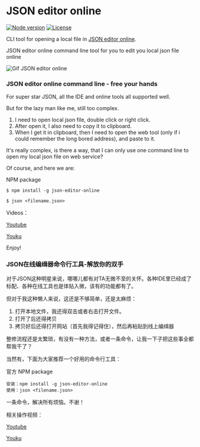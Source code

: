 # JSON editor online

[![Node version](https://img.shields.io/badge/node-%3E%3D4.8.4-brightgreen.svg)](https://www.npmjs.com/package/json-editor-online)
[![License](https://img.shields.io/badge/license-MIT-blue.svg)](LICENSE)

CLI tool for opening a local file in [JSON editor online](http://www.jsoneditoronline.cn/). 

JSON editor online command line tool for you to edit you local json file online

![Gif JSON editor online](http://opzmk10r6.bkt.clouddn.com/json-demo.gif)

### JSON editor online command line - free your hands

For super star JSON, all the IDE and online tools all supported well.

But for the lazy man like me, still too complex.

1. I need to open local json file, double click or right click.
2. After open it, I also need to copy it to clipboard.
3. When I get it in clipboard, then I need to open the web tool (only if i could remember the long bored address), and paste to it.

It's really complex, is there a way, that I can only use one command line to open my local json file on web service?

Of course, and here we are:
 
NPM package

```
$ npm install -g json-editor-online

$ json <filename.json>

```

Videos：

[Youtube](https://www.youtube.com/watch?v=QlXht9L9hEY) 

[Youku](http://v.youku.com/v_show/id_XMjk3MDc2MTcyOA==.html?spm=a2h3j.8428770.3416059.1)

Enjoy!

### JSON在线编缉器命令行工具-解放你的双手

对于JSON这种明星来说，哪哪儿都有对TA无微不至的关怀。各种IDE里已经成了标配、各种在线工具也是体贴入微，该有的功能都有了。

但对于我这种懒人来说，这还是不够简单，还是太麻烦：

1. 打开本地文件，我还得双击或者右击打开文件。
2. 打开了后还得拷贝
3. 拷贝好后还得打开网站（首先我得记得住），然后再粘贴到线上编缉器

整修流程还是太繁琐，有没有一种方法，或者一条命令，让我一下子把这些事全都帮我干了？

当然有，下面为大家推荐一个好用的命令行工具：

官方 NPM package

```
安装：npm install -g json-editor-online
使用：json <filename.json>
```

一条命令，解决所有烦恼。不谢！

相关操作视频：

[Youtube](https://www.youtube.com/watch?v=QlXht9L9hEY) 

[Youku](http://v.youku.com/v_show/id_XMjk3MDc2MTcyOA==.html?spm=a2h3j.8428770.3416059.1)
